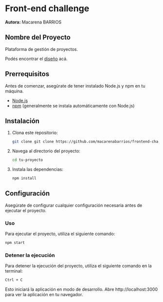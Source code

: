 # Front-end challenge

**Autora:** Macarena BARRIOS

## Nombre del Proyecto

Plataforma de gestión de proyectos.

Podés encontrar el [diseño](https://www.figma.com/file/YLDHikbDgfsZbVdEbO0H6U/Full-Stack-Test-1?type=design&node-id=1-1701&mode=design) acá.

## Prerrequisitos

Antes de comenzar, asegúrate de tener instalado Node.js y npm en tu máquina.

- [Node.js](https://nodejs.org/)
- [npm](https://www.npmjs.com/) (generalmente se instala automáticamente con Node.js)

## Instalación

1. Clona este repositorio:

   ```bash
   git clone git clone https://github.com/macarenabarrios/frontend-challenge.git
   ```

2. Navega al directorio del proyecto:
   ```bash
   cd tu-proyecto
   ```

3. Instala las dependencias:
   ```bash
   npm install
   ```

## Configuración

Asegúrate de configurar cualquier configuración necesaria antes de ejecutar el proyecto.

### Uso

Para ejecutar el proyecto, utiliza el siguiente comando:

   ```bash
   npm start
   ```

### Detener la ejecución

Para detener la ejecución del proyecto, utiliza el siguiente comando en la terminal:

   ```bash
   Ctrl + C
   ```

Esto iniciará la aplicación en modo de desarrollo.
Abre http://localhost:3000 para ver la aplicación en tu navegador.

